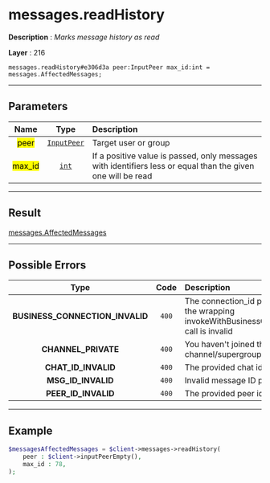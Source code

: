 # messages.readHistory

**Description** : *Marks message history as read*

**Layer** : 216

```tl
messages.readHistory#e306d3a peer:InputPeer max_id:int = messages.AffectedMessages;
```

---

## Parameters

| Name | Type | Description |
| :---: | :---: | :--- |
| <mark>peer</mark> | [`InputPeer`](type/InputPeer) | Target user or group |
| <mark>max_id</mark> | [`int`](type/int) | If a positive value is passed, only messages with identifiers less or equal than the given one will be read |

---

## Result

[messages.AffectedMessages](type/messages.AffectedMessages)

---

## Possible Errors

| Type | Code | Description |
| :---: | :---: | :--- |
| **BUSINESS_CONNECTION_INVALID** | `400` | The connection_id passed to the wrapping invokeWithBusinessConnection call is invalid |
| **CHANNEL_PRIVATE** | `400` | You haven't joined this channel/supergroup |
| **CHAT_ID_INVALID** | `400` | The provided chat id is invalid |
| **MSG_ID_INVALID** | `400` | Invalid message ID provided |
| **PEER_ID_INVALID** | `400` | The provided peer id is invalid |

---

## Example

```php
$messagesAffectedMessages = $client->messages->readHistory(
	peer : $client->inputPeerEmpty(),
	max_id : 78,
);
```